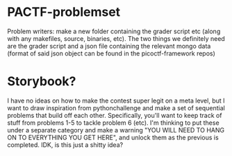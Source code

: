 # PACTF-problemset

Problem writers: make a new folder containing the grader script etc (along with any makefiles, source, binaries, etc). The two things we definitely need are the grader script and a json file containing the relevant mongo data (format of said json object can be found in the picoctf-framework repos)

# Storybook?

I have no ideas on how to make the contest super legit on a meta level, but I want to draw inspiration from pythonchallenge and make a set of sequential problems that build off each other. Specifically, you'll want to keep track of stuff from problems 1-5 to tackle problem 6 (etc). I'm thinking to put these under a separate category and make a warning "YOU WILL NEED TO HANG ON TO EVERYTHING YOU GET HERE", and unlock them as the previous is completed. IDK, is this just a shitty idea?
